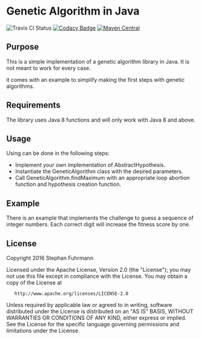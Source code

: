 Genetic Algorithm in Java
===================
![Travis CI Status](https://travis-ci.org/sfuhrm/geneticalgorithm.svg?branch=master)
[![Codacy Badge](https://api.codacy.com/project/badge/Grade/218f01a59758476fab45aa373c3e0ec9)](https://www.codacy.com/app/sfuhrm/geneticalgorithm?utm_source=github.com&amp;utm_medium=referral&amp;utm_content=sfuhrm/geneticalgorithm&amp;utm_campaign=Badge_Grade)
[![Maven Central](https://maven-badges.herokuapp.com/maven-central/de.sfuhrm/geneticalgorithm/badge.svg)](https://maven-badges.herokuapp.com/maven-central/de.sfuhrm/geneticalgorithm)

## Purpose

This is a simple implementation of a genetic algorithm library in Java.
It is not meant to work for every case.

it comes with an example to simplify making the first steps with
genetic algorithms.

## Requirements

The library uses Java 8 functions and will only work with Java 8 and above.

## Usage

Using can be done in the following steps:
* Implement your own implementation of AbstractHypothesis.
* Instantiate the GeneticAlgorithm class with the desired parameters.
* Call GeneticAlgorithm.findMaximum with an appropriate loop abortion function
and hypothesis creation function.

## Example

There is an example that implements the challenge to guess
a sequence of integer numbers. Each correct digit will increase
the fitness score by one.

## License

  Copyright 2016 Stephan Fuhrmann

   Licensed under the Apache License, Version 2.0 (the "License");
   you may not use this file except in compliance with the License.
   You may obtain a copy of the License at

       http://www.apache.org/licenses/LICENSE-2.0

   Unless required by applicable law or agreed to in writing, software
   distributed under the License is distributed on an "AS IS" BASIS,
   WITHOUT WARRANTIES OR CONDITIONS OF ANY KIND, either express or implied.
   See the License for the specific language governing permissions and
   limitations under the License.
